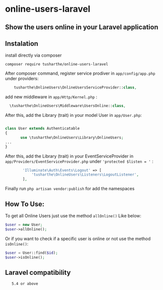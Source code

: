 # online-users-laravel
## Show the users online in your Laravel application

## Instalation

install directly via composer

```
composer require tusharthe/online-users-laravel
```

After composer command, register service prodiver in `app/config/app.php` under providers:
```php 
    tusharthe\OnlineUsers\OnlineUsersServiceProvider::class,
```    


add new middleware in `app/Http/Kernel.php` :

```php
  \tusharthe\OnlineUsers\Middleware\UsersOnline::class,
```

After this, add the Library (trait) in your model User in `app/User.php`:

```php

class User extends Authenticatable
{
       use \tusharthe\OnlineUsers\Library\OnlineUsers;       
...
}

```
After this, add the Library (trait) in your EventServiceProvider in `app/Providers/EventServiceProvider.php` 
under `'protected $listen = '`  :
```php
        'Illuminate\Auth\Events\Logout' => [
            'tusharthe\OnlineUsers\Listeners\LogoutListener',
        ],
```
Finally run `php artisan vendor:publish` for add the namespaces

## How To Use:

To get all Online Users just use the method `allOnline()` Like below:

```php
$user = new User;
$user->allOnline();
```

Or if you want to check if a specific user is online or not use the method `isOnline()`:

```php
$user = User::find($id);
$user->isOnline();
```
## Laravel compatibility
       5.4 or above    
